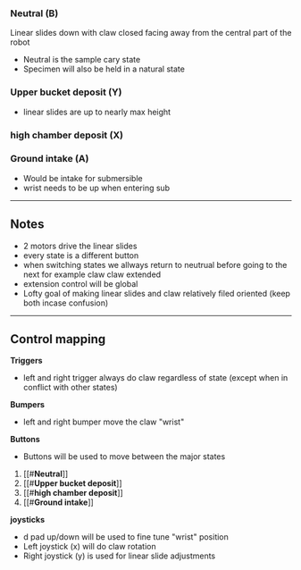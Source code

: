
###  **Neutral**  (B)
Linear slides down with claw closed facing away from the central part of the robot 
- Neutral is the sample cary state 
- Specimen will also be held in a natural state 


### **Upper bucket deposit** (Y)

- linear slides are up to nearly max height 

### **high chamber deposit** (X)

### **Ground intake** (A)
- Would be intake for submersible 
- wrist needs to be up when entering sub 

---
## Notes 


- 2 motors drive the linear slides 
- every state is a different button 
- when switching states we allways return to neutrual before going to the next for example claw claw extended
- extension control will be global  
- Lofty goal of making linear slides and claw relatively filed oriented (keep both incase confusion)



---
## Control mapping 


**Triggers**
- left and right trigger always do claw regardless of state (except when in conflict with other states)

**Bumpers**
- left and right bumper move the claw "wrist"

**Buttons**
- Buttons will be used to move between the major states
1. [[#**Neutral**]]
2. [[#**Upper bucket deposit**]]
3. [[#**high chamber deposit**]]
4. [[#**Ground intake**]]


**joysticks**
- d pad up/down will be used to fine tune "wrist" position
- Left joystick (x) will do claw rotation
 - Right joystick (y) is used for linear slide adjustments 



